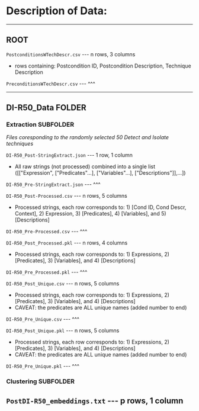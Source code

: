 # Description of Data:

-----------------------

## ROOT

`PostconditionsWTechDescr.csv` --- n rows, 3 columns
- rows containing: Postcondition ID, Postcondition Description, Technique Description

`PreconditionsWTechDescr.csv` --- ^^^

------------------------

## DI-R50_Data FOLDER

### Extraction SUBFOLDER

*Files coresponding to the randomly selected 50 Detect and Isolate techniques*

`DI-R50_Post-StringExtract.json` --- 1 row, 1 column
- All raw strings (not processed) combined into a single list ([["Expression", ["Predicates"...], ["Variables"...], ["Descriptions"]],...])

`DI-R50_Pre-StringExtract.json` --- ^^^




`DI-R50_Post-Processed.csv` --- n rows, 5 columns
- Processed strings, each row corresponds to: 1) [Cond ID, Cond Descr, Context], 2) Expression, 3) [Predicates], 4) [Variables], and 5) [Descriptions]

`DI-R50_Pre-Processed.csv` --- ^^^




`DI-R50_Post_Processed.pkl` --- n rows, 4 columns
- Processed strings, each row corresponds to: 1) Expressions, 2) [Predicates], 3) [Variables], and 4) [Descriptions]

`DI-R50_Pre_Processed.pkl` --- ^^^



`DI-R50_Post_Unique.csv` --- n rows, 5 columns
- Processed strings, each row corresponds to: 1) Expressions, 2) [Predicates], 3) [Variables], and 4) [Descriptions]
- CAVEAT: the predicates are ALL unique names (added number to end)

`DI-R50_Pre_Unique.csv` --- ^^^



`DI-R50_Post_Unique.pkl` --- n rows, 5 columns
- Processed strings, each row corresponds to: 1) Expressions, 2) [Predicates], 3) [Variables], and 4) [Descriptions]
- CAVEAT: the predicates are ALL unique names (added number to end)

`DI-R50_Pre_Unique.pkl` --- ^^^

### Clustering SUBFOLDER
`PostDI-R50_embeddings.txt` --- p rows, 1 column
- 
